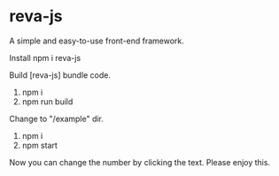 # reva-js
A simple and easy-to-use front-end framework.

Install
npm i reva-js

Build [reva-js] bundle code.
1. npm i
2. npm run build

Change to "/example" dir.
1. npm i
2. npm start

Now you can change the number by clicking the text.
Please enjoy this.
